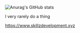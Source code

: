 ![Anurag's GitHub stats](https://github-readme-stats.vercel.app/api?username=Skillz808&show_icons=true&theme=dark)

I very rarely do a thing

https://www.skillzdevelopment.xyz
